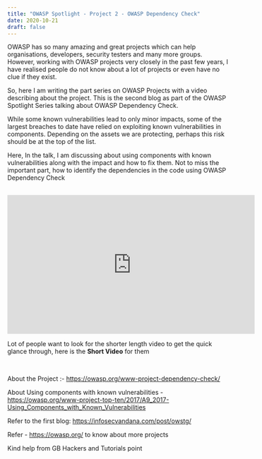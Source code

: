 ```yaml
---
title: "OWASP Spotlight - Project 2 - OWASP Dependency Check"
date: 2020-10-21
draft: false
---
```


OWASP has so many amazing and great projects which can help organisations, developers, security testers and many more groups. However, working with OWASP projects very closely in the past few years, I have realised people do not know about a lot of projects or even have no clue if they exist.

So, here I am writing the part series on OWASP Projects with a video describing about the project. This is the second blog as part of the OWASP Spotlight Series talking about OWASP Dependency Check.

While some known vulnerabilities lead to only minor impacts, some of the largest breaches to date have relied on exploiting known vulnerabilities in components. Depending on the assets we are protecting, perhaps this risk should be at the top of the list.

Here, In the talk, I am discussing about using components with known vulnerabilities along with the impact and how to fix them. Not to miss the important part, how to identify the dependencies in the code using OWASP Dependency Check


</br>

<iframe width="560" height="315" src="https://www.youtube.com/embed/YAXf3TaAYeA" frameborder="0" allow="accelerometer; autoplay; clipboard-write; encrypted-media; gyroscope; picture-in-picture" allowfullscreen></iframe>

Lot of people want to look for the shorter length video to get the quick glance through, here is the **Short Video** for them

</br>

About the Project :- https://owasp.org/www-project-dependency-check/

About Using components with known vulnerabilities - https://owasp.org/www-project-top-ten/2017/A9_2017-Using_Components_with_Known_Vulnerabilities

Refer to the first blog: https://infosecvandana.com/post/owstg/

Refer - https://owasp.org/ to know about more projects

Kind help from GB Hackers and Tutorials point
